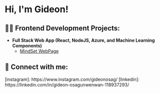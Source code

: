 <h1>Hi, I'm Gideon!</h1>

<h2>👨‍💻 Frontend Development Projects:</h2>

- <b>Full Stack Web App (React, NodeJS, Azure, and Machine Learning Components)</b>
  - [MindSet WebPage](https://github.com/gideonosag/MindsetWebpage)

<h2> 🤳 Connect with me:</h2>
[instagram]: https://www.instagram.com/gideonosag/
[linkedin]: https://linkedin.com/in/gideon-osagunwenwan-118937293/

